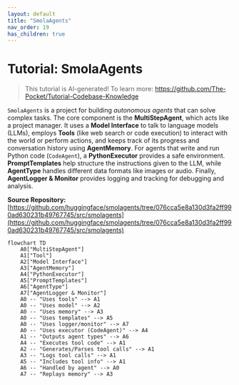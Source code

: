 ```yaml
---
layout: default
title: "SmolaAgents"
nav_order: 19
has_children: true
---
```


# Tutorial: SmolaAgents

> This tutorial is AI-generated! To learn more: https://github.com/The-Pocket/Tutorial-Codebase-Knowledge

`SmolaAgents` is a project for building *autonomous agents* that can solve complex tasks.
The core component is the **MultiStepAgent**, which acts like a project manager. It uses a **Model Interface** to talk to language models (LLMs), employs **Tools** (like web search or code execution) to interact with the world or perform actions, and keeps track of its progress and conversation history using **AgentMemory**.
For agents that write and run Python code (`CodeAgent`), a **PythonExecutor** provides a safe environment. **PromptTemplates** help structure the instructions given to the LLM, while **AgentType** handles different data formats like images or audio. Finally, **AgentLogger & Monitor** provides logging and tracking for debugging and analysis.


**Source Repository:** [https://github.com/huggingface/smolagents/tree/076cca5e8a130d3fa2ff990ad630231b49767745/src/smolagents](https://github.com/huggingface/smolagents/tree/076cca5e8a130d3fa2ff990ad630231b49767745/src/smolagents)

```mermaid
flowchart TD
    A0["MultiStepAgent"]
    A1["Tool"]
    A2["Model Interface"]
    A3["AgentMemory"]
    A4["PythonExecutor"]
    A5["PromptTemplates"]
    A6["AgentType"]
    A7["AgentLogger & Monitor"]
    A0 -- "Uses tools" --> A1
    A0 -- "Uses model" --> A2
    A0 -- "Uses memory" --> A3
    A0 -- "Uses templates" --> A5
    A0 -- "Uses logger/monitor" --> A7
    A0 -- "Uses executor (CodeAgent)" --> A4
    A1 -- "Outputs agent types" --> A6
    A4 -- "Executes tool code" --> A1
    A2 -- "Generates/Parses tool calls" --> A1
    A3 -- "Logs tool calls" --> A1
    A5 -- "Includes tool info" --> A1
    A6 -- "Handled by agent" --> A0
    A7 -- "Replays memory" --> A3
```